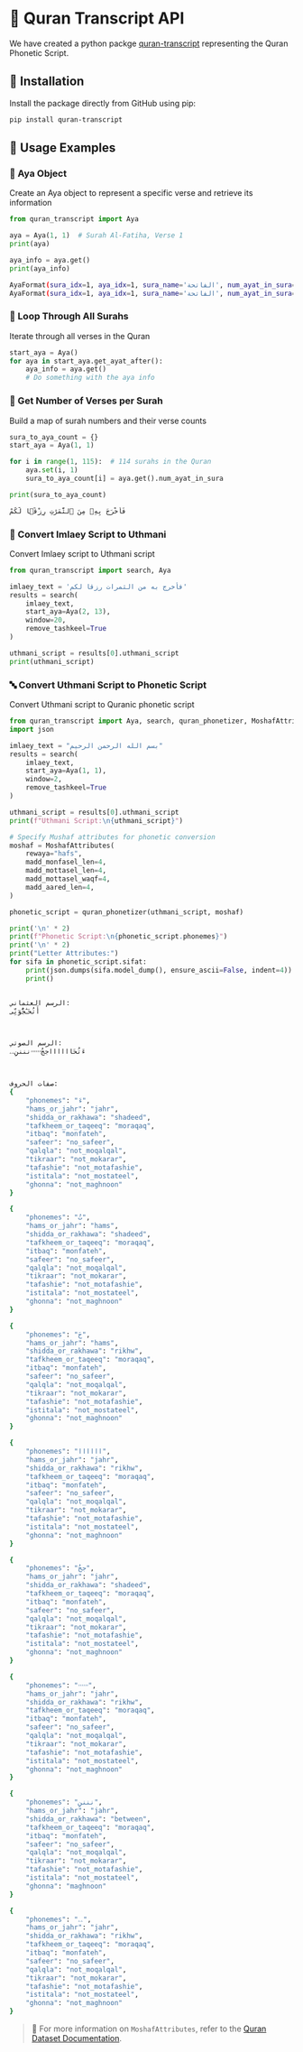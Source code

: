 # 📖 Quran Transcript API

We have created a python packge [quran-transcript](https://github.com/obadx/quran-transcript) representing the Quran Phonetic Script.

## 🔧 Installation

Install the package directly from GitHub using pip:

```bash
pip install quran-transcript
```

## 🧠 Usage Examples

### 🕋 Aya Object

Create an Aya object to represent a specific verse and retrieve its information

```python
from quran_transcript import Aya

aya = Aya(1, 1)  # Surah Al-Fatiha, Verse 1
print(aya)

aya_info = aya.get()
print(aya_info)
```

```bash
AyaFormat(sura_idx=1, aya_idx=1, sura_name='الفاتحة', num_ayat_in_sura=7, uthmani='بِسْمِ ٱللَّهِ ٱلرَّحْمَـٰنِ ٱلرَّحِيمِ', uthmani_words=['بِسْمِ', 'ٱللَّهِ', 'ٱلرَّحْمَـٰنِ', 'ٱلرَّحِيمِ'], imlaey_words=['بِسْمِ', 'اللَّهِ', 'الرَّحْمَٰنِ', 'الرَّحِيمِ'], imlaey='بِسْمِ اللَّهِ الرَّحْمَٰنِ الرَّحِيمِ', istiaatha_uthmani='أَعُوذُ بِٱللَّهِ مِنَ ٱلشَّيْطَانِ ٱلرَّجِيمِ', istiaatha_imlaey='أَعُوذُ بِاللَّهِ مِنَ الشَّيْطَانِ الرَّجِيمِ', rasm_map=None, bismillah_uthmani=None, bismillah_imlaey=None, bismillah_map=None)
AyaFormat(sura_idx=1, aya_idx=1, sura_name='الفاتحة', num_ayat_in_sura=7, uthmani='بِسْمِ ٱللَّهِ ٱلرَّحْمَـٰنِ ٱلرَّحِيمِ', uthmani_words=['بِسْمِ', 'ٱللَّهِ', 'ٱلرَّحْمَـٰنِ', 'ٱلرَّحِيمِ'], imlaey_words=['بِسْمِ', 'اللَّهِ', 'الرَّحْمَٰنِ', 'الرَّحِيمِ'], imlaey='بِسْمِ اللَّهِ الرَّحْمَٰنِ الرَّحِيمِ', istiaatha_uthmani='أَعُوذُ بِٱللَّهِ مِنَ ٱلشَّيْطَانِ ٱلرَّجِيمِ', istiaatha_imlaey='أَعُوذُ بِاللَّهِ مِنَ الشَّيْطَانِ الرَّجِيمِ', rasm_map=None, bismillah_uthmani=None, bismillah_imlaey=None, bismillah_map=None)
```

### 🔁 Loop Through All Surahs

Iterate through all verses in the Quran

```python
start_aya = Aya()
for aya in start_aya.get_ayat_after():
    aya_info = aya.get()
    # Do something with the aya info
```

### 🧮 Get Number of Verses per Surah

Build a map of surah numbers and their verse counts

```python
sura_to_aya_count = {}
start_aya = Aya(1, 1)

for i in range(1, 115):  # 114 surahs in the Quran
    aya.set(i, 1)
    sura_to_aya_count[i] = aya.get().num_ayat_in_sura

print(sura_to_aya_count)
```

```bash
فَأَخْرَجَ بِهِۦ مِنَ ٱلثَّمَرَٰتِ رِزْقًۭا لَّكُمْ
```

### 🔄 Convert Imlaey Script to Uthmani

Convert Imlaey script to Uthmani script

```python
from quran_transcript import search, Aya

imlaey_text = 'فأخرج به من الثمرات رزقا لكم'
results = search(
    imlaey_text,
    start_aya=Aya(2, 13),
    window=20,
    remove_tashkeel=True
)

uthmani_script = results[0].uthmani_script
print(uthmani_script)
```

### 🔤 Convert Uthmani Script to Phonetic Script

Convert Uthmani script to Quranic phonetic script

```python
from quran_transcript import Aya, search, quran_phonetizer, MoshafAttributes
import json

imlaey_text = "بسم الله الرحمن الرحيم"
results = search(
    imlaey_text,
    start_aya=Aya(1, 1),
    window=2,
    remove_tashkeel=True
)

uthmani_script = results[0].uthmani_script
print(f"Uthmani Script:\n{uthmani_script}")

# Specify Mushaf attributes for phonetic conversion
moshaf = MoshafAttributes(
    rewaya="hafs",
    madd_monfasel_len=4,
    madd_mottasel_len=4,
    madd_mottasel_waqf=4,
    madd_aared_len=4,
)

phonetic_script = quran_phonetizer(uthmani_script, moshaf)

print('\n' * 2)
print(f"Phonetic Script:\n{phonetic_script.phonemes}")
print('\n' * 2)
print("Letter Attributes:")
for sifa in phonetic_script.sifat:
    print(json.dumps(sifa.model_dump(), ensure_ascii=False, indent=4))
    print()
```

```bash

الرسم العثماني:
أَتُحَـٰٓجُّوٓنِّى



الرسم الصوتي:
ءَتُحَااااااججُۥۥۥۥۥۥننننِۦۦ



صفات الحروف:
{
    "phonemes": "ءَ",
    "hams_or_jahr": "jahr",
    "shidda_or_rakhawa": "shadeed",
    "tafkheem_or_taqeeq": "moraqaq",
    "itbaq": "monfateh",
    "safeer": "no_safeer",
    "qalqla": "not_moqalqal",
    "tikraar": "not_mokarar",
    "tafashie": "not_motafashie",
    "istitala": "not_mostateel",
    "ghonna": "not_maghnoon"
}

{
    "phonemes": "تُ",
    "hams_or_jahr": "hams",
    "shidda_or_rakhawa": "shadeed",
    "tafkheem_or_taqeeq": "moraqaq",
    "itbaq": "monfateh",
    "safeer": "no_safeer",
    "qalqla": "not_moqalqal",
    "tikraar": "not_mokarar",
    "tafashie": "not_motafashie",
    "istitala": "not_mostateel",
    "ghonna": "not_maghnoon"
}

{
    "phonemes": "حَ",
    "hams_or_jahr": "hams",
    "shidda_or_rakhawa": "rikhw",
    "tafkheem_or_taqeeq": "moraqaq",
    "itbaq": "monfateh",
    "safeer": "no_safeer",
    "qalqla": "not_moqalqal",
    "tikraar": "not_mokarar",
    "tafashie": "not_motafashie",
    "istitala": "not_mostateel",
    "ghonna": "not_maghnoon"
}

{
    "phonemes": "اااااا",
    "hams_or_jahr": "jahr",
    "shidda_or_rakhawa": "rikhw",
    "tafkheem_or_taqeeq": "moraqaq",
    "itbaq": "monfateh",
    "safeer": "no_safeer",
    "qalqla": "not_moqalqal",
    "tikraar": "not_mokarar",
    "tafashie": "not_motafashie",
    "istitala": "not_mostateel",
    "ghonna": "not_maghnoon"
}

{
    "phonemes": "ججُ",
    "hams_or_jahr": "jahr",
    "shidda_or_rakhawa": "shadeed",
    "tafkheem_or_taqeeq": "moraqaq",
    "itbaq": "monfateh",
    "safeer": "no_safeer",
    "qalqla": "not_moqalqal",
    "tikraar": "not_mokarar",
    "tafashie": "not_motafashie",
    "istitala": "not_mostateel",
    "ghonna": "not_maghnoon"
}

{
    "phonemes": "ۥۥۥۥۥۥ",
    "hams_or_jahr": "jahr",
    "shidda_or_rakhawa": "rikhw",
    "tafkheem_or_taqeeq": "moraqaq",
    "itbaq": "monfateh",
    "safeer": "no_safeer",
    "qalqla": "not_moqalqal",
    "tikraar": "not_mokarar",
    "tafashie": "not_motafashie",
    "istitala": "not_mostateel",
    "ghonna": "not_maghnoon"
}

{
    "phonemes": "ننننِ",
    "hams_or_jahr": "jahr",
    "shidda_or_rakhawa": "between",
    "tafkheem_or_taqeeq": "moraqaq",
    "itbaq": "monfateh",
    "safeer": "no_safeer",
    "qalqla": "not_moqalqal",
    "tikraar": "not_mokarar",
    "tafashie": "not_motafashie",
    "istitala": "not_mostateel",
    "ghonna": "maghnoon"
}

{
    "phonemes": "ۦۦ",
    "hams_or_jahr": "jahr",
    "shidda_or_rakhawa": "rikhw",
    "tafkheem_or_taqeeq": "moraqaq",
    "itbaq": "monfateh",
    "safeer": "no_safeer",
    "qalqla": "not_moqalqal",
    "tikraar": "not_mokarar",
    "tafashie": "not_motafashie",
    "istitala": "not_mostateel",
    "ghonna": "not_maghnoon"
}
```


> 📘 For more information on `MoshafAttributes`, refer to the [Quran Dataset Documentation](https://github.com/obadx/prepare-quran-dataset?tab=readme-ov-file#moshaf-attributes-docs).
